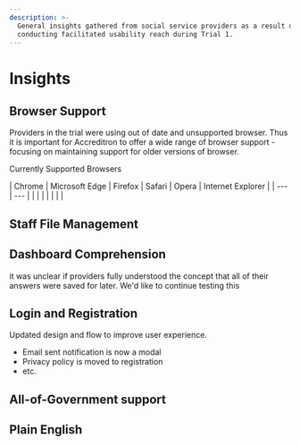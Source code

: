 ```yaml
---
description: >-
  General insights gathered from social service providers as a result of
  conducting facilitated usability reach during Trial 1.
---
```


# Insights

## Browser Support

Providers in the trial were using out of date and unsupported browser. Thus it is important for Accreditron to offer a wide range of browser support - focusing on maintaining support for older versions of browser.

Currently Supported Browsers

| Chrome | Microsoft Edge | Firefox | Safari | Opera | Internet Explorer |
| --- | --- |
|  |  |  |  |  |  |

## Staff File Management

## Dashboard Comprehension

it was unclear if providers fully understood the concept that all of their answers were saved for later. We'd like to continue testing this

## Login and Registration

Updated design and  flow to improve user experience.

* Email sent notification is now a modal
* Privacy policy is moved to registration
* etc.

## All-of-Government support

## Plain English

